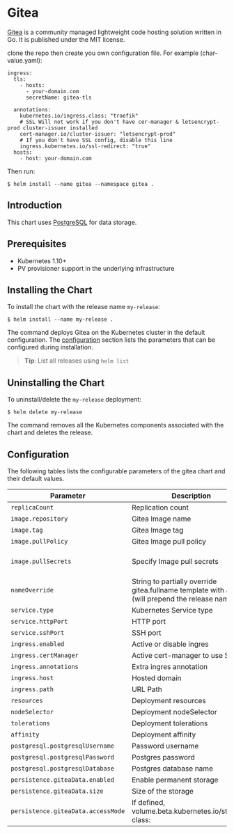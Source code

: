 # Gitea

[Gitea](https://gitea.io) is a community managed lightweight code hosting solution written in Go. It is published under the MIT license.

clone the repo then create you own configuration file. For example (char-value.yaml):

```
ingress:
  tls:
    - hosts:
      - your-domain.com
      secretName: gitea-tls

  annotations:
    kubernetes.io/ingress.class: "traefik"
    # SSL Will not work if you don't have cer-manager & letsencrypt-prod cluster-issuer installed
    cert-manager.io/cluster-issuer: "letsencrypt-prod"
    # If you don't have SSL config, disable this line
    ingress.kubernetes.io/ssl-redirect: "true"
  hosts:
    - host: your-domain.com
```
Then run:
```console
$ helm install --name gitea --namespace gitea .
```

## Introduction

This chart uses [PostgreSQL](https://github.com/helm/charts/tree/master/stable/postgresql) for data storage.

## Prerequisites

- Kubernetes 1.10+
- PV provisioner support in the underlying infrastructure

## Installing the Chart
To install the chart with the release name `my-release`:

```console
$ helm install --name my-release .
```

The command deploys Gitea on the Kubernetes cluster in the default configuration. The [configuration](#configuration) section lists the parameters that can be configured during installation.

> **Tip**: List all releases using `helm list`

## Uninstalling the Chart

To uninstall/delete the `my-release` deployment:

```console
$ helm delete my-release
```

The command removes all the Kubernetes components associated with the chart and deletes the release.

## Configuration

The following tables lists the configurable parameters of the gitea chart and their default values.

| Parameter                                     | Description                                                                                                            | Default                                                     |
| --------------------------------------------- | ---------------------------------------------------------------------------------------------------------------------- | ----------------------------------------------------------- |
| `replicaCount`                                | Replication count                                                                                                      | `1`                                                         |
| `image.repository`                            | Gitea Image name                                                                                                       | `bitnami/postgresql`                                        |
| `image.tag`                                   | Gitea Image tag                                                                                                        | `{TAG_NAME}`                                                |
| `image.pullPolicy`                            | Gitea Image pull policy                                                                                                | `IfNotPresent`                                              |
| `image.pullSecrets`                           | Specify Image pull secrets                                                                                             | `nil` (does not add image pull secrets to deployed pods)    |
| `nameOverride`                                | String to partially override gitea.fullname template with a string (will prepend the release name)                     | `nil`                                                       |
| `service.type`                                | Kubernetes Service type                                                                                                | `ClusterIP`                                                 |
| `service.httpPort`                            | HTTP port                                                                                                              | `80`                                                        |
| `service.sshPort`                             | SSH port                                                                                                               | `2200`                                                      |
| `ingress.enabled`                             | Active or disable ingres                                                                                               | `true`                                                      |
| `ingress.certManager`                         | Active cert-manager to use SSL                                                                                         | `false`                                                     |
| `ingress.annotations`                         | Extra ingres annotation                                                                                                | `[]`                                                        |
| `ingress.host`                                | Hosted domain                                                                                                          | `your_domain`                                               |
| `ingress.path`                                | URL Path                                                                                                               | `/`                                                         |
| `resources`                                   | Deployment resources                                                                                                   | `{}`                                                        |
| `nodeSelector`                                | Deployment nodeSelector                                                                                                | `{}`                                                        |
| `tolerations`                                 | Deployment tolerations                                                                                                 | `[]`                                                        |
| `affinity`                                    | Deployment affinity                                                                                                    | `{}`                                                        |
| `postgresql.postgresqlUsername`               | Password username                                                                                                      | `postgres`                                                  |
| `postgresql.postgresqlPassword`               | Postgres password                                                                                                      | `postgres`                                                  |
| `postgresql.postgresqlDatabase`               | Postgres database name                                                                                                 | `postgres`                                                  |
| `persistence.giteaData.enabled`               | Enable permanent storage                                                                                               | `true`                                                      |
| `persistence.giteaData.size`                  | Size of the storage                                                                                                    | `5Gi`                                                       |
| `persistence.giteaData.accessMode`            | If defined, volume.beta.kubernetes.io/storage-class: <storageClass>                                                    | `ReadWriteOnce`                                             |
